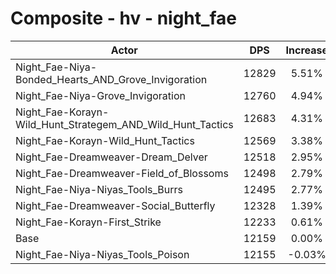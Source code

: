 # Composite - hv - night_fae
| Actor | DPS | Increase |
|---|:---:|:---:|
|Night_Fae-Niya-Bonded_Hearts_AND_Grove_Invigoration|12829|5.51%|
|Night_Fae-Niya-Grove_Invigoration|12760|4.94%|
|Night_Fae-Korayn-Wild_Hunt_Strategem_AND_Wild_Hunt_Tactics|12683|4.31%|
|Night_Fae-Korayn-Wild_Hunt_Tactics|12569|3.38%|
|Night_Fae-Dreamweaver-Dream_Delver|12518|2.95%|
|Night_Fae-Dreamweaver-Field_of_Blossoms|12498|2.79%|
|Night_Fae-Niya-Niyas_Tools_Burrs|12495|2.77%|
|Night_Fae-Dreamweaver-Social_Butterfly|12328|1.39%|
|Night_Fae-Korayn-First_Strike|12233|0.61%|
|Base|12159|0.00%|
|Night_Fae-Niya-Niyas_Tools_Poison|12155|-0.03%|

